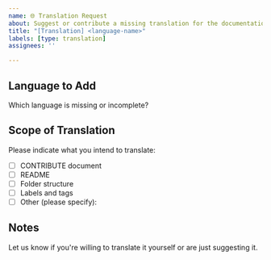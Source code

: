 ```yaml
---
name: 🌐 Translation Request
about: Suggest or contribute a missing translation for the documentation
title: "[Translation] <language-name>"
labels: [type: translation]
assignees: ''

---
```


## Language to Add
Which language is missing or incomplete?

## Scope of Translation
Please indicate what you intend to translate:
- [ ] CONTRIBUTE document
- [ ] README
- [ ] Folder structure
- [ ] Labels and tags
- [ ] Other (please specify):

## Notes
Let us know if you're willing to translate it yourself or are just suggesting it.